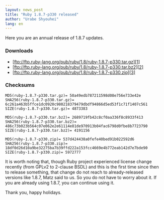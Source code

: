```yaml
---
layout: news_post
title: "Ruby 1.8.7-p330 released"
author: "Urabe Shyouhei"
lang: en
---
```


Here you are an annual release of 1.8.7 updates.

### Downloads

* [ftp://ftp.ruby-lang.org/pub/ruby/1.8/ruby-1.8.7-p330.tar.gz][1]
* [ftp://ftp.ruby-lang.org/pub/ruby/1.8/ruby-1.8.7-p330.tar.bz2][2]
* [ftp://ftp.ruby-lang.org/pub/ruby/1.8/ruby-1.8.7-p330.zip][3]

### Checksums

    MD5(ruby-1.8.7-p330.tar.gz)= 50a49edb787211598d08e756e733e42e
    SHA256(ruby-1.8.7-p330.tar.gz)= 6c261a463b5ffce1dc0920c980218379479dbdf94866d5ed53f1c71f1407c561
    SIZE(ruby-1.8.7-p330.tar.gz)= 4873383

    MD5(ruby-1.8.7-p330.tar.bz2)= 2689719fb42c8cf0aa336f8c8933f413
    SHA256(ruby-1.8.7-p330.tar.bz2)= 486c73b023b564c07e062e2e61114e81de970913b04fac6798d0fbe8b7723790
    SIZE(ruby-1.8.7-p330.tar.bz2)= 4191156

    MD5(ruby-1.8.7-p330.zip)= 537d424438a0fefe40bed91b022592d6
    SHA256(ruby-1.8.7-p330.zip)= 18df0d26d10a9be32275ba7b39ffd222a153fcc4669e4b772eab142d7e7bde90
    SIZE(ruby-1.8.7-p330.zip)= 5972777

It is worth noting that, though Ruby project experienced license change
recently (from GPLv2 to 2-clause BSDL) and this is the first time since
then to release something, that change do not reach to already-released
versions like 1.8.7, Matz said to us. So you do not have to worry about
it. If you are already using 1.8.7, you can continue using it.

Thank you, happy holidays.



[1]: ftp://ftp.ruby-lang.org/pub/ruby/1.8/ruby-1.8.7-p330.tar.gz
[2]: ftp://ftp.ruby-lang.org/pub/ruby/1.8/ruby-1.8.7-p330.tar.bz2
[3]: ftp://ftp.ruby-lang.org/pub/ruby/1.8/ruby-1.8.7-p330.zip
